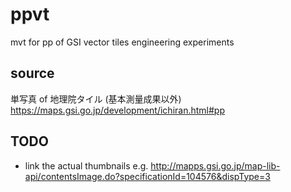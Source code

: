 # ppvt
mvt for pp of GSI vector tiles engineering experiments

## source
単写真 of 地理院タイル (基本測量成果以外)
https://maps.gsi.go.jp/development/ichiran.html#pp

## TODO
- link the actual thumbnails e.g. http://mapps.gsi.go.jp/map-lib-api/contentsImage.do?specificationId=104576&dispType=3
